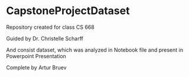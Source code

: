 # CapstoneProjectDataset

Repository created for class CS 668

Guided by Dr. Christelle Scharff

And consist dataset, which was analyzed in Notebook file and present in Powerpoint Presentation

Complete by Artur Bruev
